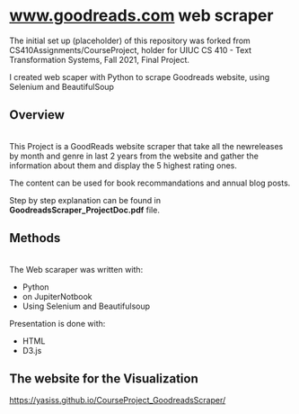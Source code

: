 # www.goodreads.com web scraper

The initial set up (placeholder) of this repository was forked from CS410Assignments/CourseProject, holder for UIUC CS 410 - Text Transformation Systems, Fall 2021, Final Project.

I created web scaper with Python to scrape Goodreads website, using Selenium and BeautifulSoup

## Overview
<br />This Project is a GoodReads website scraper that take all the newreleases by month and genre in last 2 years from the website and gather the information about them and display the 5 highest rating ones.

The content can be used for book recommandations and annual blog posts.

Step by step explanation can be found in **GoodreadsScraper_ProjectDoc.pdf** file.

## Methods
<br />The Web scaraper was written with:
- Python
- on JupiterNotbook
- Using Selenium and Beautifulsoup

Presentation is done with:

- HTML
- D3.js 

## The website for the Visualization
https://yasiss.github.io/CourseProject_GoodreadsScraper/
